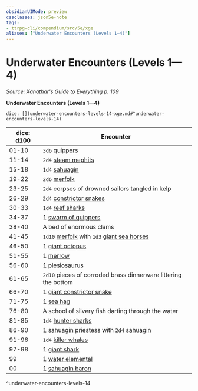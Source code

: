 ```yaml
---
obsidianUIMode: preview
cssclasses: json5e-note
tags:
- ttrpg-cli/compendium/src/5e/xge
aliases: ["Underwater Encounters (Levels 1—4)"]
---
```

# Underwater Encounters (Levels 1—4)
*Source: Xanathar's Guide to Everything p. 109* 

**Underwater Encounters (Levels 1—4)**

`dice: [](underwater-encounters-levels-14-xge.md#^underwater-encounters-levels-14)`

| dice: d100 | Encounter |
|------------|-----------|
| 01-10 | `3d6` [quippers](3-Mechanics/CLI/bestiary/beast/quipper.md) |
| 11-14 | `2d4` [steam mephits](3-Mechanics/CLI/bestiary/elemental/steam-mephit.md) |
| 15-18 | `1d4` [sahuagin](3-Mechanics/CLI/bestiary/humanoid/sahuagin.md) |
| 19-22 | `2d6` [merfolk](3-Mechanics/CLI/bestiary/humanoid/merfolk.md) |
| 23-25 | `2d4` corpses of drowned sailors tangled in kelp |
| 26-29 | `2d4` [constrictor snakes](3-Mechanics/CLI/bestiary/beast/constrictor-snake.md) |
| 30-33 | `1d4` [reef sharks](3-Mechanics/CLI/bestiary/beast/reef-shark.md) |
| 34-37 | 1 [swarm of quippers](3-Mechanics/CLI/bestiary/beast/swarm-of-quippers.md) |
| 38-40 | A bed of enormous clams |
| 41-45 | `1d10` [merfolk](3-Mechanics/CLI/bestiary/humanoid/merfolk.md) with `1d3` [giant sea horses](3-Mechanics/CLI/bestiary/beast/giant-sea-horse.md) |
| 46-50 | 1 [giant octopus](3-Mechanics/CLI/bestiary/beast/giant-octopus.md) |
| 51-55 | 1 [merrow](3-Mechanics/CLI/bestiary/monstrosity/merrow.md) |
| 56-60 | 1 [plesiosaurus](3-Mechanics/CLI/bestiary/beast/plesiosaurus.md) |
| 61-65 | `2d10` pieces of corroded brass dinnerware littering the bottom |
| 66-70 | 1 [giant constrictor snake](3-Mechanics/CLI/bestiary/beast/giant-constrictor-snake.md) |
| 71-75 | 1 [sea hag](3-Mechanics/CLI/bestiary/fey/sea-hag.md) |
| 76-80 | A school of silvery fish darting through the water |
| 81-85 | `1d4` [hunter sharks](3-Mechanics/CLI/bestiary/beast/hunter-shark.md) |
| 86-90 | 1 [sahuagin priestess](3-Mechanics/CLI/bestiary/humanoid/sahuagin-priestess.md) with `2d4` [sahuagin](3-Mechanics/CLI/bestiary/humanoid/sahuagin.md) |
| 91-96 | `1d4` [killer whales](3-Mechanics/CLI/bestiary/beast/killer-whale.md) |
| 97-98 | 1 [giant shark](3-Mechanics/CLI/bestiary/beast/giant-shark.md) |
| 99 | 1 [water elemental](3-Mechanics/CLI/bestiary/elemental/water-elemental.md) |
| 00 | 1 [sahuagin baron](3-Mechanics/CLI/bestiary/humanoid/sahuagin-baron.md) |
^underwater-encounters-levels-14